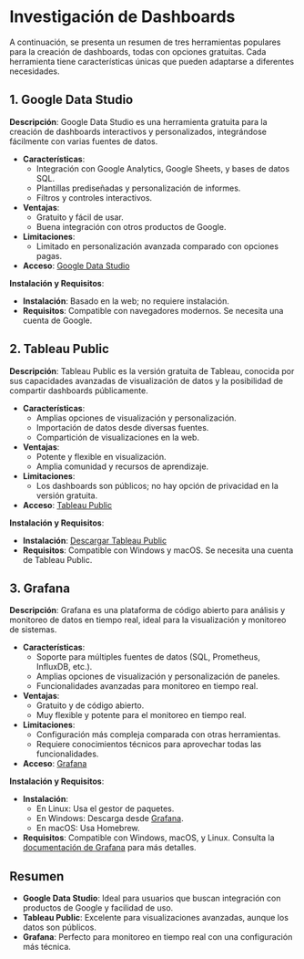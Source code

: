 # Investigación de Dashboards

A continuación, se presenta un resumen de tres herramientas populares para la creación de dashboards, todas con opciones gratuitas. Cada herramienta tiene características únicas que pueden adaptarse a diferentes necesidades.

## 1. Google Data Studio

**Descripción**: Google Data Studio es una herramienta gratuita para la creación de dashboards interactivos y personalizados, integrándose fácilmente con varias fuentes de datos.

- **Características**:
  - Integración con Google Analytics, Google Sheets, y bases de datos SQL.
  - Plantillas prediseñadas y personalización de informes.
  - Filtros y controles interactivos.
- **Ventajas**:
  - Gratuito y fácil de usar.
  - Buena integración con otros productos de Google.
- **Limitaciones**:
  - Limitado en personalización avanzada comparado con opciones pagas.
- **Acceso**: [Google Data Studio](https://datastudio.google.com/)

**Instalación y Requisitos**:

- **Instalación**: Basado en la web; no requiere instalación.
- **Requisitos**: Compatible con navegadores modernos. Se necesita una cuenta de Google.

## 2. Tableau Public

**Descripción**: Tableau Public es la versión gratuita de Tableau, conocida por sus capacidades avanzadas de visualización de datos y la posibilidad de compartir dashboards públicamente.

- **Características**:
  - Amplias opciones de visualización y personalización.
  - Importación de datos desde diversas fuentes.
  - Compartición de visualizaciones en la web.
- **Ventajas**:
  - Potente y flexible en visualización.
  - Amplia comunidad y recursos de aprendizaje.
- **Limitaciones**:
  - Los dashboards son públicos; no hay opción de privacidad en la versión gratuita.
- **Acceso**: [Tableau Public](https://public.tableau.com/)

**Instalación y Requisitos**:
- **Instalación**: [Descargar Tableau Public](https://www.tableau.com/products/public/download)
- **Requisitos**: Compatible con Windows y macOS. Se necesita una cuenta de Tableau Public.

## 3. Grafana

**Descripción**: Grafana es una plataforma de código abierto para análisis y monitoreo de datos en tiempo real, ideal para la visualización y monitoreo de sistemas.

- **Características**:
  - Soporte para múltiples fuentes de datos (SQL, Prometheus, InfluxDB, etc.).
  - Amplias opciones de visualización y personalización de paneles.
  - Funcionalidades avanzadas para monitoreo en tiempo real.
- **Ventajas**:
  - Gratuito y de código abierto.
  - Muy flexible y potente para el monitoreo en tiempo real.
- **Limitaciones**:
  - Configuración más compleja comparada con otras herramientas.
  - Requiere conocimientos técnicos para aprovechar todas las funcionalidades.
- **Acceso**: [Grafana](https://grafana.com/)

**Instalación y Requisitos**:
- **Instalación**:
  - En Linux: Usa el gestor de paquetes.
  - En Windows: Descarga desde [Grafana](https://grafana.com/grafana/download).
  - En macOS: Usa Homebrew.
- **Requisitos**: Compatible con Windows, macOS, y Linux. Consulta la [documentación de Grafana](https://grafana.com/docs/grafana/latest/installation/) para más detalles.

## Resumen

- **Google Data Studio**: Ideal para usuarios que buscan integración con productos de Google y facilidad de uso.
- **Tableau Public**: Excelente para visualizaciones avanzadas, aunque los datos son públicos.
- **Grafana**: Perfecto para monitoreo en tiempo real con una configuración más técnica.

